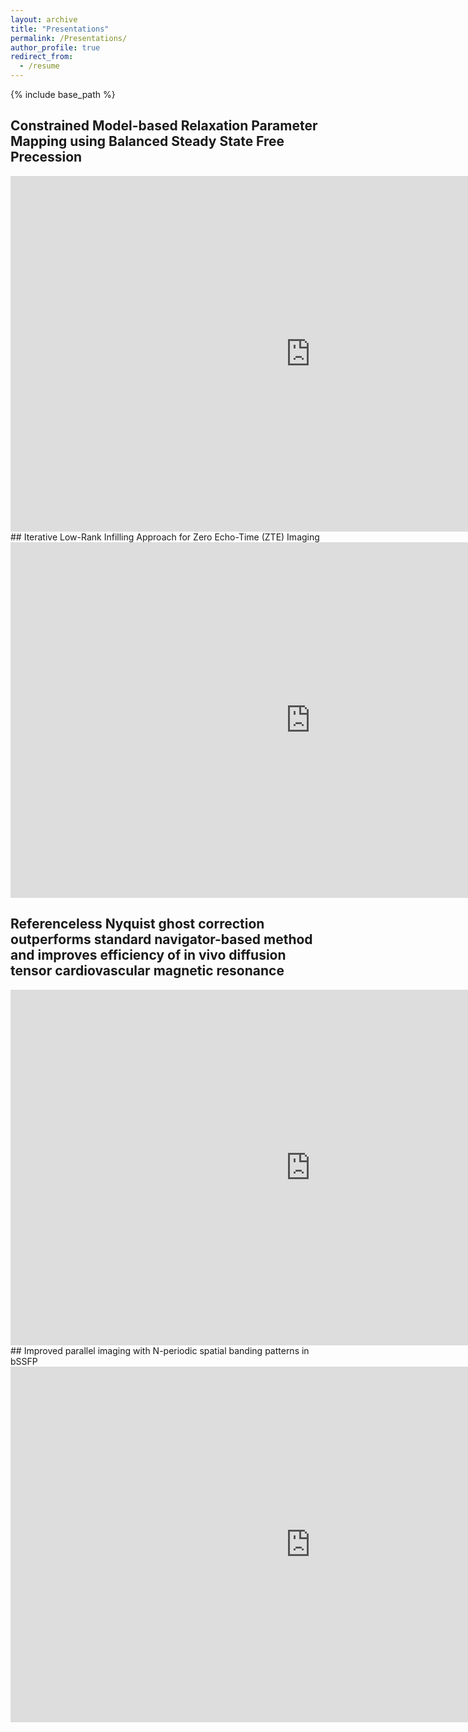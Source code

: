 ```yaml
---
layout: archive
title: "Presentations"
permalink: /Presentations/
author_profile: true
redirect_from:
  - /resume
---
```


{% include base_path %}

## Constrained Model-based Relaxation Parameter Mapping using Balanced Steady State Free Precession

<iframe src="https://docs.google.com/presentation/d/e/2PACX-1vTeLdSpyAa7_Uo33Yj3R8kmQ3RzDYmR6nQKqCvyYS3gHqtmxl77Tltud7-Mbbo40Q/embed?start=false&loop=false&delayms=3000" frameborder="0" width="960" height="569" allowfullscreen="true" mozallowfullscreen="true" webkitallowfullscreen="true"></iframe>
## Iterative Low-Rank Infilling Approach for Zero Echo-Time (ZTE) Imaging

<iframe src="https://docs.google.com/presentation/d/e/2PACX-1vSnrVFaK0Z25jClGKOBoRPVIcuhU5rpvdaZCiGHERwfUGWLonvMA8H6jA38EL0WaA/embed?start=false&loop=false&delayms=60000" frameborder="0" width="960" height="569" allowfullscreen="true" mozallowfullscreen="true" webkitallowfullscreen="true"></iframe>

## Referenceless Nyquist ghost correction outperforms standard navigator-based method and improves efficiency of in vivo diffusion tensor cardiovascular magnetic resonance

<iframe src="https://docs.google.com/presentation/d/e/2PACX-1vTs-HpucaZF04qaveTqYocSJAr7cOLJOayZ3weXYjDAgcr99tGVK3ViYoYpZN69mA/embed?start=false&loop=false&delayms=60000" frameborder="0" width="960" height="569" allowfullscreen="true" mozallowfullscreen="true" webkitallowfullscreen="true"></iframe>
## Improved parallel imaging with N-periodic spatial banding patterns in bSSFP

<iframe src="https://docs.google.com/presentation/d/e/2PACX-1vTGgyZc1NEs5XG_tOLYc21kkhnG85EwLdoXnYzWC2BeGRr7GtfdgJtd-yFCvWCjEw/embed?start=false&loop=false&delayms=60000" frameborder="0" width="960" height="569" allowfullscreen="true" mozallowfullscreen="true" webkitallowfullscreen="true"></iframe>